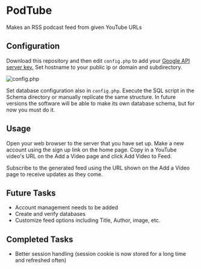 # PodTube
Makes an RSS podcast feed from given YouTube URLs

## Configuration
Download this repository and then edit `config.php` to add your [Google API server key.](https://console.developers.google.com/apis/credentials)
Set hostname to your public ip or domain and subdirectory.

![config.php](https://raw.githubusercontent.com/md100play/PodTube/master/README-images/config-php.PNG)

Set database configuration also in `config.php`. Execute the SQL script in the Schema directory or manually replicate the same structure. In future versions the software will be able to make its own database schema, but for now you must do it.

## Usage
Open your web browser to the server that you have set up. Make a new account using the sign up link on the home page. Copy in a YouTube video's URL on the Add a Video page and click Add Video to Feed.

Subscribe to the generated feed using the URL shown on the Add a Video page to receive updates as they come.

## Future Tasks
- Account management needs to be added
- Create and verify databases
- Customize feed options including Title, Author, image, etc.

## Completed Tasks
- Better session handling (session cookie is now stored for a long time and refreshed often)
